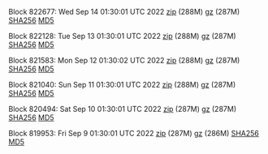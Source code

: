 Block 822677: Wed Sep 14 01:30:01 UTC 2022 [zip](https://files.01coin.io/mainnet/2022-09-14/bootstrap.dat.zip) (288M) [gz](https://files.01coin.io/mainnet/2022-09-14/bootstrap.dat.tar.gz) (287M) [SHA256](https://files.01coin.io/mainnet/2022-09-14/sha256.txt) [MD5](https://files.01coin.io/mainnet/2022-09-14/md5.txt)

Block 822128: Tue Sep 13 01:30:01 UTC 2022 [zip](https://files.01coin.io/mainnet/2022-09-13/bootstrap.dat.zip) (288M) [gz](https://files.01coin.io/mainnet/2022-09-13/bootstrap.dat.tar.gz) (287M) [SHA256](https://files.01coin.io/mainnet/2022-09-13/sha256.txt) [MD5](https://files.01coin.io/mainnet/2022-09-13/md5.txt)

Block 821583: Mon Sep 12 01:30:02 UTC 2022 [zip](https://files.01coin.io/mainnet/2022-09-12/bootstrap.dat.zip) (288M) [gz](https://files.01coin.io/mainnet/2022-09-12/bootstrap.dat.tar.gz) (287M) [SHA256](https://files.01coin.io/mainnet/2022-09-12/sha256.txt) [MD5](https://files.01coin.io/mainnet/2022-09-12/md5.txt)

Block 821040: Sun Sep 11 01:30:01 UTC 2022 [zip](https://files.01coin.io/mainnet/2022-09-11/bootstrap.dat.zip) (288M) [gz](https://files.01coin.io/mainnet/2022-09-11/bootstrap.dat.tar.gz) (287M) [SHA256](https://files.01coin.io/mainnet/2022-09-11/sha256.txt) [MD5](https://files.01coin.io/mainnet/2022-09-11/md5.txt)

Block 820494: Sat Sep 10 01:30:01 UTC 2022 [zip](https://files.01coin.io/mainnet/2022-09-10/bootstrap.dat.zip) (287M) [gz](https://files.01coin.io/mainnet/2022-09-10/bootstrap.dat.tar.gz) (287M) [SHA256](https://files.01coin.io/mainnet/2022-09-10/sha256.txt) [MD5](https://files.01coin.io/mainnet/2022-09-10/md5.txt)

Block 819953: Fri Sep  9 01:30:01 UTC 2022 [zip](https://files.01coin.io/mainnet/2022-09-09/bootstrap.dat.zip) (287M) [gz](https://files.01coin.io/mainnet/2022-09-09/bootstrap.dat.tar.gz) (286M) [SHA256](https://files.01coin.io/mainnet/2022-09-09/sha256.txt) [MD5](https://files.01coin.io/mainnet/2022-09-09/md5.txt)
